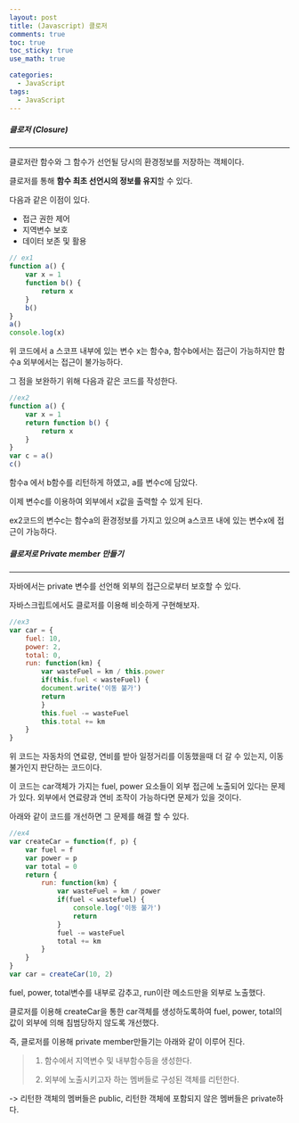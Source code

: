 ```yaml
---
layout: post
title: (Javascript) 클로저
comments: true
toc: true
toc_sticky: true
use_math: true

categories:
  - JavaScript
tags:
  - JavaScript
---
```




##### 클로저 (Closure)

---



클로저란 함수와 그 함수가 선언될 당시의 환경정보를 저장하는 객체이다. 

클로저를 통해 **함수 최초 선언시의 정보를 유지**할 수 있다.

다음과 같은 이점이 있다.

- 접근 권한 제어
- 지역변수 보호
- 데이터 보존 및 활용



```javascript
// ex1
function a() {
    var x = 1
    function b() {
        return x
    }
    b()
}
a()
console.log(x)
```

위 코드에서 a 스코프 내부에 있는 변수 x는 함수a, 함수b에서는 접근이 가능하지만 함수a 외부에서는 접근이 불가능하다.

그 점을 보완하기 위해 다음과 같은 코드를 작성한다.

```javascript
//ex2
function a() {
    var x = 1
    return function b() {
        return x
    }
}
var c = a()
c()
```

함수a 에서 b함수를 리턴하게 하였고, a를 변수c에 담았다.

이제 변수c를 이용하여 외부에서 x값을 출력할 수 있게 된다.

ex2코드의 변수c는 함수a의 환경정보를 가지고 있으며 a스코프 내에 있는 변수x에 접근이 가능하다.





##### 클로저로 Private member 만들기

---

자바에서는 private 변수를 선언해 외부의 접근으로부터 보호할 수 있다.

자바스크립트에서도 클로저를 이용해 비슷하게 구현해보자.



```javascript
//ex3
var car = {
	fuel: 10,
    power: 2,
    total: 0,
    run: function(km) {
    	var wasteFuel = km / this.power
    	if(this.fuel < wasteFuel) {
    	document.write('이동 불가')
        return
    	}
    	this.fuel -= wasteFuel
    	this.total += km
    }
}
```

위 코드는 자동차의 연료량, 연비를 받아 일정거리를 이동했을때 더 갈 수 있는지, 이동 불가인지 판단하는 코드이다.

이 코드는 car객체가 가지는 fuel, power 요소들이 외부 접근에 노출되어 있다는 문제가 있다. 외부에서 연료량과 연비 조작이 가능하다면 문제가 있을 것이다.

아래와 같이 코드를 개선하면 그 문제를 해결 할 수 있다.

```javascript
//ex4
var createCar = function(f, p) {
    var fuel = f
    var power = p
    var total = 0
    return {
        run: function(km) {
            var wasteFuel = km / power
            if(fuel < wastefuel) {
                console.log('이동 불가')
                return
            }
            fuel -= wasteFuel
            total += km
        }
    }
}
var car = createCar(10, 2)
```

fuel, power, total변수를 내부로 감추고, run이란 메소드만을 외부로 노출했다.

클로저를 이용해 createCar을 통한 car객체를 생성하도록하여 fuel, power, total의 값이 외부에 의해 침범당하지 않도록 개선했다.





즉, 클로저를 이용해 private member만들기는 아래와 같이 이루어 진다.

>1. 함수에서 지역변수 및 내부함수등을 생성한다.
>
>2. 외부에 노출시키고자 하는 멤버들로 구성된 객체를 리턴한다.

-> 리턴한 객체의 멤버들은 public, 리턴한 객체에 포함되지 않은 멤버들은 private하다.

